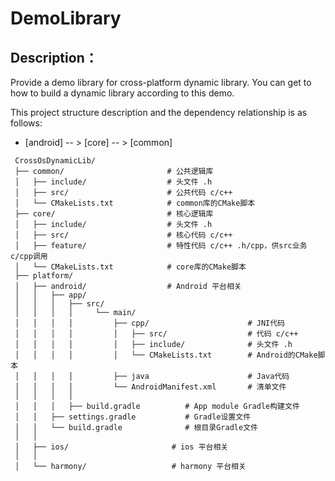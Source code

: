 # DemoLibrary

## Description：
Provide a demo library for cross-platform dynamic library.
You can get to how to build a dynamic library according to this demo.

This project structure description and the dependency relationship is as follows:
-  [android] -- > [core] -- > [common]

```plaintext
 CrossOsDynamicLib/
 ├── common/                       # 公共逻辑库
 │   ├── include/                  # 头文件 .h
 │   ├── src/                      # 公共代码 c/c++
 │   └── CMakeLists.txt            # common库的CMake脚本
 ├── core/                         # 核心逻辑库
 │   ├── include/                  # 头文件 .h
 │   ├── src/                      # 核心代码 c/c++
 │   ├── feature/                  # 特性代码 c/c++ .h/cpp，供src业务c/cpp调用
 │   └── CMakeLists.txt            # core库的CMake脚本
 ├── platform/
 │   ├── android/                  # Android 平台相关
 │   │   ├── app/
 │   │   │   ├── src/
 │   │   │   │     └── main/
 │   │   │   │         ├── cpp/                      # JNI代码
 │   │   │   │         │   ├── src/                  # 代码 c/c++
 │   │   │   │         │   ├── include/              # 头文件 .h
 │   │   │   │         │   └── CMakeLists.txt        # Android的CMake脚本
 │   │   │   │         ├── java                      # Java代码
 │   │   │   │         └── AndroidManifest.xml       # 清单文件
 │   │   │   │
 │   │   │   ├── build.gradle          # App module Gradle构建文件
 │   │   ├── settings.gradle           # Gradle设置文件
 │   │   └── build.gradle              # 根目录Gradle文件
 │   │
 │   ├── ios/                       # ios 平台相关
 │   │
 │   └── harmony/                   # harmony 平台相关
```
